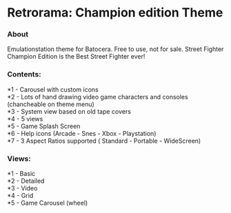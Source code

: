 # Retrorama: Champion edition Theme

### About

Emulationstation theme for Batocera. Free to use, not for sale.
Street Fighter Champion Edition is the Best Street Fighter ever!

### Contents:

*1 - Carousel with custom icons  
*2 - Lots of hand drawing video game characters and consoles (chancheable on theme menu)  
*3 - System view based on old tape covers  
*4 - 5 views  
*5 - Game Splash Screen  
*6 - Help icons (Arcade - Snes - Xbox - Playstation)  
*7 - 3 Aspect Ratios supported ( Standard - Portable - WideScreen)  

### Views:

*1 - Basic  
*2 - Detailed  
*3 - Video  
*4 - Grid  
*5 - Game Carousel (wheel)  
